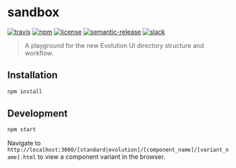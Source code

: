# sandbox

[![travis](https://img.shields.io/travis/rust-lang/rust.svg)](https://travis-ci.org/evolution-ui/sandbox) [![npm](https://img.shields.io/npm/v/npm.svg)](npm.im/@cbracco/sandbox) [![license](https://img.shields.io/github/license/mashape/apistatus.svg)](./LICENSE.md) [![semantic-release](https://img.shields.io/badge/%20%20%F0%9F%93%A6%F0%9F%9A%80-semantic--release-e10079.svg)](https://github.com/semantic-release/semantic-release) [![slack](https://evolution-ui.herokuapp.com/badge.svg)](https://evolution-ui.herokuapp.com/)

> A playground for the new Evolution UI directory structure and workflow.

## Installation

```bash
npm install
```

## Development

```bash
npm start
```

Navigate to `http://localhost:3000/[standard|evolution]/[component_name]/[variant_name].html` to view a component variant in the browser.
